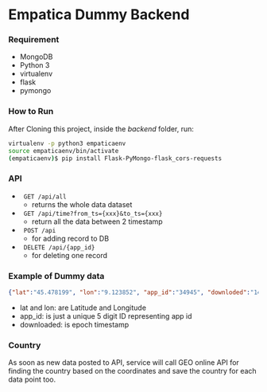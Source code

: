 # Empatica Dummy Backend

### Requirement
- MongoDB
- Python 3
- virtualenv
- flask
- pymongo

### How to Run

After Cloning this project, inside the *backend* folder, run:

``` bash
virtualenv -p python3 empaticaenv
source empaticaenv/bin/activate
(empaticaenv)$ pip install Flask-PyMongo-flask_cors-requests
```

### API 

- ``` GET /api/all```
    - returns the whole data dataset
- ``` GET /api/time?from_ts={xxx}&to_ts={xxx}```
    - return all the data between 2 timestamp
- ``` POST /api```
    - for adding record to DB
- ``` DELETE /api/{app_id}```
    - for deleting one record



### Example of Dummy data
```json
{"lat":"45.478199", "lon":"9.123852", "app_id":"34945", "downloded":"1498161448"}
```

- lat and lon: are Latitude and Longitude
- app_id: is just a unique 5 digit ID representing app id
- downloaded: is epoch timestamp

### Country

As soon as new data posted to API, service will call GEO online API for finding the country based on the coordinates and save the country for each data point too.